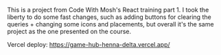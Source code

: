 This is a project from Code With Mosh's React training part 1. I took the liberty to do some fast changes, such as adding buttons for clearing the queries + changing some icons and placements, but overall it's the same project as the one presented on the course.


Vercel deploy: https://game-hub-henna-delta.vercel.app/
